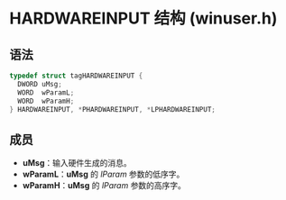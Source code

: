 # HARDWAREINPUT 结构 (winuser.h)

## 语法
```C++
typedef struct tagHARDWAREINPUT {
  DWORD uMsg;
  WORD  wParamL;
  WORD  wParamH;
} HARDWAREINPUT, *PHARDWAREINPUT, *LPHARDWAREINPUT;
```
## 成员
- **uMsg**：输入硬件生成的消息。
- **wParamL**：**uMsg** 的 _lParam_ 参数的低序字。
- **wParamH**：**uMsg** 的 _lParam_ 参数的高序字。